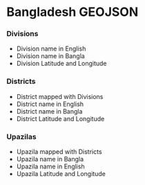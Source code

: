 # Bangladesh GEOJSON

### Divisions
* Division name in English
* Division name in Bangla
* Division Latitude and Longitude

### Districts
* District mapped with Divisions
* District name in English
* District name in Bangla
* District Latitude and Longitude


### Upazilas
* Upazila mapped with Districts
* Upazila name in Bangla
* Upazila name in English
* Upazila Latitude and Longitude
